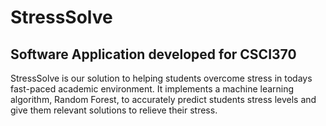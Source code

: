 # **StressSolve**
## Software Application developed for CSCI370

  StressSolve is our solution to helping students overcome stress in todays fast-paced academic environment. 
It implements a machine learning algorithm, Random Forest, to accurately predict students stress levels and give them relevant solutions to relieve their stress.

